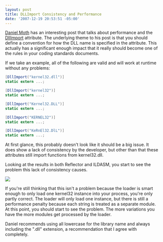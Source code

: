 ```yaml
---
layout: post
title: DLLImport Consistency and Performance
date: '2007-12-19 20:53:51 -05:00'
---
```


[Daniel Moth](http://www.danielmoth.com/Blog/index.htm) has an interesting post that talks about performance and the [DllImport](http://msdn2.microsoft.com/library/system.runtime.interopservices.dllimportattribute.aspx) attribute. The underlying theme to his post is that you should define a convention for how the DLL name is specified in the attribute. This actually has a significant enough impact that it really should become one of the rules in your coding standards documents.

If we take an example, all of the following are valid and will work at runtime without any problems:

```csharp
[DllImport("kernel32.dll")]
static extern ...;

[DllImport("kernel32")]
static extern ...;

[DllImport("Kernel32.DLL")]
static extern ...;

[DllImport("KERNEL32")]
static extern ...;

[DllImport("KeRnEl32.DlL")]
static extern ...;
```

At first glance, this probably doesn't look like it should be a big issue. It does show a lack of consistency by the developer, but other than that these attributes still import functions from kernel32.dll.

Looking at the results in both Reflector and ILDASM, you start to see the problem this lack of consistency causes.

![](http://www.danielmoth.com/Blog/dirtyKernel32References.png)

If you're still thinking that this isn't a problem because the loader is smart enough to only load one kernel32 instance into your process, you're only partly correct. The loader will only load one instance, but there is still a performance penalty because each string is treated as a separate module. At this point, you should start to see the problem. The more variations you have the more modules get processed by the loader.

Daniel recommends using all lowercase for the library name and always including the ".dll" extension, a recommendation that I agree with completely.
